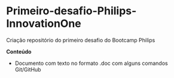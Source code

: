 # Primeiro-desafio-Philips-InnovationOne
Criação repositório do primeiro desafio do Bootcamp Philips

**Conteúdo** 

- Documento com texto no formato .doc com alguns comandos Git/GitHub
